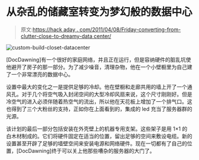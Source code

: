 # 从杂乱的储藏室转变为梦幻般的数据中心

> 原文:[https://hack aday . com/2011/04/08/Friday-converting-from-clutter-close-to-dreamy-data center/](https://hackaday.com/2011/04/08/friday-converting-from-clutter-closet-to-dreamy-datacenter/)

![](../Images/f1454e2e641a6f3a210470c32fc595e6.png "custom-build-closet-datacenter")

[DocDawning]有一个很好的家庭网络，并且正在运行，但是容纳硬件的脏乱坑使他避开了房子的那一部分。为了减少噪音，清理杂物，他在一个小壁橱里为自己建了一个非常漂亮的数据中心。

设置中最大的变化之一是提供足够的冷却。他在壁橱和走廊共用的墙上开了一个通风孔。对于几个将空气吸入封闭空间的大型冷却风扇来说，这个尺寸刚刚好。但是冷空气的进入必须伴随着热空气的流出，所以他在天花板上增加了一个排气口。这也得到了三个大粉丝的支持，正如你在上面看到的，集成的 led 充当了服务器群的光源。

该计划的最后一部分包括安装在外壳壁上的机器专用支架。这些架子是用 1×1 的白木材制成的。它们将硬件固定在适当的位置，留出足够的空间来敷设电缆。新的设置甚至开辟了足够的墙壁空间来安装电源和网络硬件。现在一切都有了自己的位置，[DocDawning]终于可以关上他那些嘈杂的服务器的大门了。